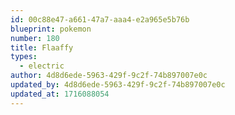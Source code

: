 ```yaml
---
id: 00c88e47-a661-47a7-aaa4-e2a965e5b76b
blueprint: pokemon
number: 180
title: Flaaffy
types:
  - electric
author: 4d8d6ede-5963-429f-9c2f-74b897007e0c
updated_by: 4d8d6ede-5963-429f-9c2f-74b897007e0c
updated_at: 1716088054
---
```

